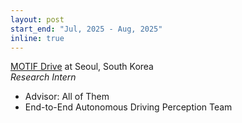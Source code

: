 ```yaml
---
layout: post
start_end: "Jul, 2025 - Aug, 2025"
inline: true
---
```


[MOTIF Drive](https://www.motifdrive.com/) at Seoul, South Korea \
*Research Intern*
- Advisor: All of Them
- End-to-End Autonomous Driving Perception Team
